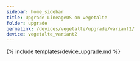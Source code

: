 ```yaml
---
sidebar: home_sidebar
title: Upgrade LineageOS on vegetalte
folder: upgrade
permalink: /devices/vegetalte/upgrade/variant2/
device: vegetalte_variant2
---
```

{% include templates/device_upgrade.md %}
